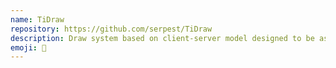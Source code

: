 ```yaml
---
name: TiDraw
repository: https://github.com/serpest/TiDraw
description: Draw system based on client-server model designed to be as secure as possible. For this reason, the draws are executed by the server and the users can't cheat altering the results.
emoji: 🏅
---
```

